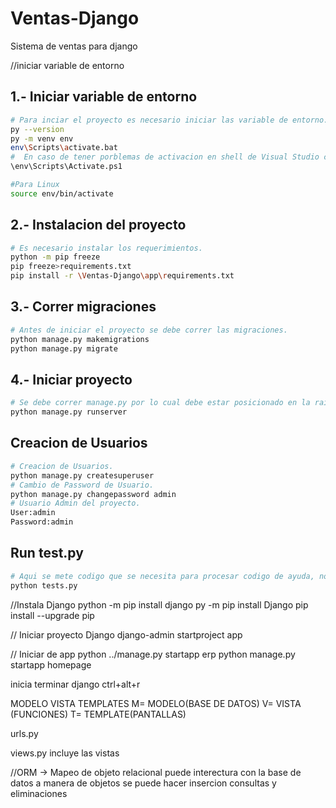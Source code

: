 # Ventas-Django
Sistema de ventas para django


//iniciar variable de entorno


## 1.- Iniciar variable de entorno
```bash
# Para inciar el proyecto es necesario iniciar las variable de entorno.
py --version
py -m venv env
env\Scripts\activate.bat
#  En caso de tener porblemas de activacion en shell de Visual Studio correr:
\env\Scripts\Activate.ps1

#Para Linux 
source env/bin/activate
```

## 2.- Instalacion del proyecto
```bash
# Es necesario instalar los requerimientos.
python -m pip freeze
pip freeze>requirements.txt 
pip install -r \Ventas-Django\app\requirements.txt 

```

## 3.- Correr migraciones
```bash
# Antes de iniciar el proyecto se debe correr las migraciones.
python manage.py makemigrations
python manage.py migrate
```

## 4.- Iniciar proyecto
```bash
# Se debe correr manage.py por lo cual debe estar posicionado en la raiz del archivo.
python manage.py runserver
```

## Creacion de Usuarios
```bash
# Creacion de Usuarios.
python manage.py createsuperuser
# Cambio de Password de Usuario.
python manage.py changepassword admin
# Usuario Admin del proyecto.
User:admin
Password:admin
```

## Run test.py

```bash
# Aqui se mete codigo que se necesita para procesar codigo de ayuda, no correra con el servidor.
python tests.py
```


//Instala Django
python -m pip install django 
py -m pip install Django
pip install --upgrade pip




// Iniciar proyecto Django
django-admin startproject app

// Iniciar de app
python ../manage.py startapp erp
python manage.py startapp homepage





inicia terminar django
ctrl+alt+r



MODELO VISTA TEMPLATES
M= MODELO(BASE DE DATOS)
V= VISTA (FUNCIONES)
T= TEMPLATE(PANTALLAS)

urls.py 

views.py 
incluye las vistas 

//ORM -> Mapeo de objeto relacional
puede interectura con la base de datos a manera de objetos se puede hacer insercion consultas y eliminaciones 


